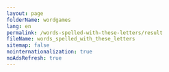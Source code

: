 ```yaml
---
layout: page
folderName: wordgames
lang: en
permalink: /words-spelled-with-these-letters/result
fileName: words_spelled_with_these_letters
sitemap: false
nointernationalization: true
noAdsRefresh: true
---
```

